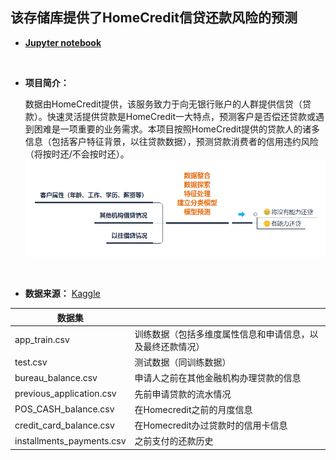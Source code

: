 
## 该存储库提供了HomeCredit信贷还款风险的预测

* **[Jupyter notebook](https://nbviewer.jupyter.org/github/kevinnate/Project/blob/master/Credit_default_risk_prediction/Home_Credit_V1.ipynb)**

&nbsp;

* **项目简介：**

    
    数据由HomeCredit提供，该服务致力于向无银行账户的人群提供信贷（贷款）。快速灵活提供贷款是HomeCredit一大特点，预测客户是否偿还贷款或遇到困难是一项重要的业务需求。本项目按照HomeCredit提供的贷款人的诸多信息（包括客户特征背景，以往贷款数据），预测贷款消费者的信用违约风险（将按时还/不会按时还）。
   ![img](https://github.com/kevinnate/Project/blob/master/Credit_default_risk_prediction/credit.png) 

&nbsp;

* **数据来源：** [Kaggle](https://www.kaggle.com/c/home-credit-default-risk)



| 数据集 |  | 
| --- | --- | 
| app_train.csv | 训练数据（包括多维度属性信息和申请信息，以及最终还款情况） |
| test.csv | 测试数据（同训练数据）| 
| bureau_balance.csv | 申请人之前在其他金融机构办理贷款的信息 | 
| previous_application.csv| 先前申请贷款的流水情况 |
|POS_CASH_balance.csv  |  在Homecredit之前的月度信息|
| credit_card_balance.csv|  在Homecredit办过贷款时的信用卡信息|
| installments_payments.csv| 之前支付的还款历史 |
